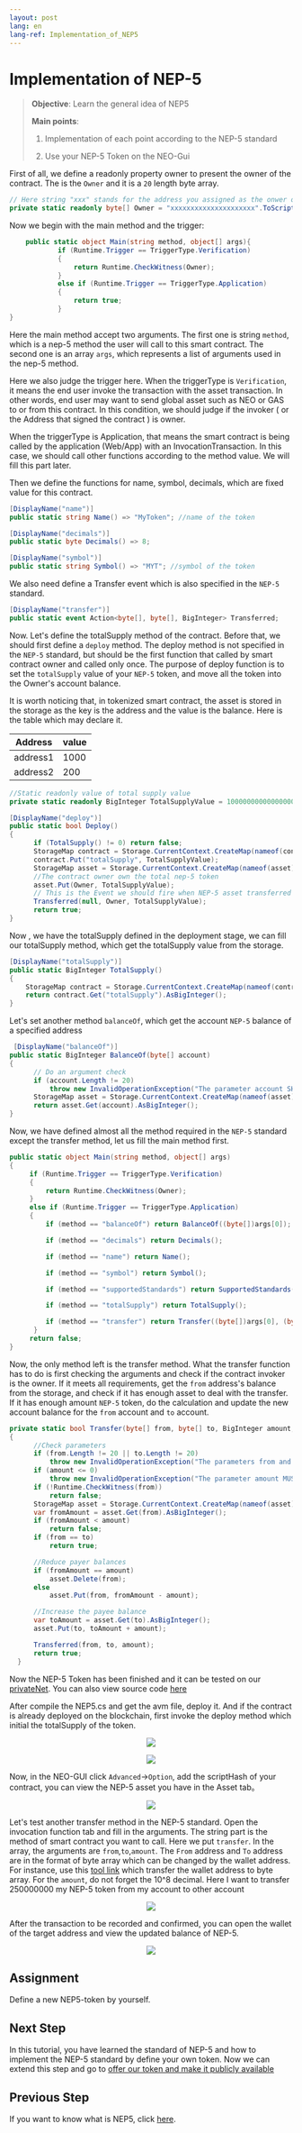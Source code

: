 ```yaml
---
layout: post
lang: en
lang-ref: Implementation_of_NEP5
---
```



# Implementation of NEP-5


>
> **Objective**:  Learn the general idea of NEP5
>
> **Main points**:
>
> 1. Implementation of each point according to the NEP-5 standard
>
> 2. Use your NEP-5 Token on the NEO-Gui
>

First of all, we define a readonly property owner to present the owner of the contract. The is the `Owner` and it is a `20` length byte array.

```csharp
// Here string "xxx" stands for the address you assigned as the onwer of address.
private static readonly byte[] Owner = "xxxxxxxxxxxxxxxxxxxxx".ToScriptHash(); //Owner Address
```

Now we begin with the main method and the  trigger:

```csharp
    public static object Main(string method, object[] args){
            if (Runtime.Trigger == TriggerType.Verification)
            {
                return Runtime.CheckWitness(Owner);
            }
            else if (Runtime.Trigger == TriggerType.Application)
            {
	            return true;
            }
}
```
Here the main method accept two arguments. The first one is string `method`,  which is a nep-5 method the user will call to this smart contract. The second one is an array `args`, which represents a list of arguments used in the nep-5 method.

Here we also judge the trigger here. When the triggerType is `Verification`, it means the end user invoke the transaction with the asset transaction. In other words, end user may want to send global asset such as NEO or GAS to or from this contract. In this condition, we should judge if the invoker ( or the Address that signed the contract ) is  owner.

When the triggerType is Application, that means the smart contract is being called by the application (Web/App) with  an InvocationTransaction. In this case, we should call other functions according to the method value. We will fill this part later.

Then we define the functions for name, symbol, decimals, which are fixed value for this contract.

```csharp
[DisplayName("name")]
public static string Name() => "MyToken"; //name of the token
```

```csharp
[DisplayName("decimals")]
public static byte Decimals() => 8;
```

```csharp
[DisplayName("symbol")]
public static string Symbol() => "MYT"; //symbol of the token
```      

We also need  define a Transfer event which is also specified in the `NEP-5` standard.

```csharp
[DisplayName("transfer")]
public static event Action<byte[], byte[], BigInteger> Transferred;
```

Now. Let's define the totalSupply method of the contract. Before that, we should first define a `deploy` method. The deploy method is not specified in the `NEP-5` standard, but should be the first function that called by smart contract owner and called only once. The purpose of deploy function is to set the `totalSupply` value of your `NEP-5` token, and move all the token into the Owner's account balance.   

It is worth noticing that, in tokenized smart contract, the asset is stored in the storage as the key is the address and the value is the balance. Here is the table which may declare it.



| Address |   value |
|--|--|
| address1 | 1000 |
| address2 | 200 |





```csharp
//Static readonly value of total supply value
private static readonly BigInteger TotalSupplyValue = 10000000000000000;
```

```csharp
[DisplayName("deploy")]
public static bool Deploy()
{
      if (TotalSupply() != 0) return false;
      StorageMap contract = Storage.CurrentContext.CreateMap(nameof(contract));
      contract.Put("totalSupply", TotalSupplyValue);
      StorageMap asset = Storage.CurrentContext.CreateMap(nameof(asset));
      //The contract owner own the total nep-5 token
      asset.Put(Owner, TotalSupplyValue);
      // This is the Event we should fire when NEP-5 asset transferred
      Transferred(null, Owner, TotalSupplyValue);
      return true;
}
```

Now , we have the totalSupply defined in the deployment stage, we can fill our totalSupply method, which get the totalSupply value from the storage.


```csharp
[DisplayName("totalSupply")]
public static BigInteger TotalSupply()
{
    StorageMap contract = Storage.CurrentContext.CreateMap(nameof(contract));
    return contract.Get("totalSupply").AsBigInteger();
}
```

Let's set another method `balanceOf`, which get the account `NEP-5` balance of a specified address


```csharp
 [DisplayName("balanceOf")]
public static BigInteger BalanceOf(byte[] account)
{
	  // Do an argument check
      if (account.Length != 20)
          throw new InvalidOperationException("The parameter account SHOULD be 20-byte addresses.");
      StorageMap asset = Storage.CurrentContext.CreateMap(nameof(asset));
      return asset.Get(account).AsBigInteger();
}
```

Now, we have defined almost all the method required in the `NEP-5` standard except the transfer method, let us fill the main method first.

```csharp
public static object Main(string method, object[] args)
{
     if (Runtime.Trigger == TriggerType.Verification)
     {
         return Runtime.CheckWitness(Owner);
     }
     else if (Runtime.Trigger == TriggerType.Application)
     {
	     if (method == "balanceOf") return BalanceOf((byte[])args[0]);

	     if (method == "decimals") return Decimals();

	     if (method == "name") return Name();

	     if (method == "symbol") return Symbol();

	     if (method == "supportedStandards") return SupportedStandards();

	     if (method == "totalSupply") return TotalSupply();

	     if (method == "transfer") return Transfer((byte[])args[0], (byte[])args[1], (BigInteger)args[2]);
	  }
	 return false;
}
```

Now, the only method left is  the transfer method. What the transfer function has to do is first checking the arguments and check if the contract invoker is the owner. If it meets all requirements, get the `from` address's balance from the storage, and check if it has enough asset to deal with the transfer. If it has enough amount `NEP-5` token,  do the calculation and update the new account balance for the `from` account and `to` account.

```csharp
private static bool Transfer(byte[] from, byte[] to, BigInteger amount, byte[] callscript)
{
      //Check parameters
      if (from.Length != 20 || to.Length != 20)
          throw new InvalidOperationException("The parameters from and to SHOULD be 20-byte addresses.");
      if (amount <= 0)
          throw new InvalidOperationException("The parameter amount MUST be greater than 0.");
      if (!Runtime.CheckWitness(from))
          return false;
      StorageMap asset = Storage.CurrentContext.CreateMap(nameof(asset));
      var fromAmount = asset.Get(from).AsBigInteger();
      if (fromAmount < amount)
          return false;
      if (from == to)
          return true;

      //Reduce payer balances
      if (fromAmount == amount)
          asset.Delete(from);
      else
          asset.Put(from, fromAmount - amount);

      //Increase the payee balance
      var toAmount = asset.Get(to).AsBigInteger();
      asset.Put(to, toAmount + amount);

      Transferred(from, to, amount);
      return true;
  }
```

Now the NEP-5 Token has been finished and it can be tested on our [privateNet](https://github.com/neo-ngd/NEO-Tutorial/blob/steven/smartContract/Development_set_up.md). You can also view source code [here](https://github.com/neo-ngd/NEO-Tutorial/blob/steven/smartContract/sourceCode/NEP5.cs)

After compile the NEP5.cs and get the avm file, deploy it. And if the contract is already deployed on the blockchain, first invoke the deploy method which initial the totalSupply of the token.
<p align="center">
	<img src="imgs/20190222-153331.png">
</p>
<p align="center">
	<img src="imgs/20190222-1https://peterlinx.github.io/DataTransformationTools/53712.png">
</p>

Now, in the NEO-GUI click `Advanced`->`Option`, add the scriptHash of your contract, you can view the NEP-5 asset you have in the Asset tab。

<p align="center">
	<img src="imgs/20190222-153941.png"/>
</p>

Let's test another transfer method in the NEP-5 standard. Open the invocation function tab and fill in the arguments. The string part is the method of smart contract you want to call. Here we put `transfer`. In the array, the arguments are `from`,`to`,`amount`. The `From` address and `To` address are in the format of byte array which can be  changed by the wallet address. For instance, use this [tool link](https://peterlinx.github.io/DataTransformationTools/) which transfer the wallet address to byte array. For the `amount`, do not forget the 10^8 decimal. Here I want to transfer  250000000 my NEP-5 token from my account to other account

<p align="center">
	<img src="imgs/20190222-155235.png"/>
</p>

After the transaction to be recorded and confirmed, you can open the wallet of the target address and view the updated balance of NEP-5.
<p align="center">
	<img src="imgs/20190222-155608.png">
</p>

## Assignment

Define a new NEP5-token by yourself.

## Next Step

In this tutorial, you have learned the standard of NEP-5 and how to implement the NEP-5 standard by define your own token. Now we can extend this step and go to [offer our token and make it publicly available](Give_an_ITO.md)

## Previous Step
If you want to know what is NEP5, click [here](What_is_nep5.md).
